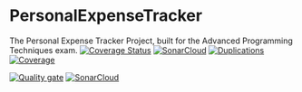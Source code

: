 # PersonalExpenseTracker
The Personal Expense Tracker Project, built for the Advanced Programming Techniques exam.
[![Coverage Status](https://coveralls.io/repos/github/Madina06/PersonalExpenseTracker/badge.svg?branch=main)](https://coveralls.io/github/Madina06/PersonalExpenseTracker?branch=main)
[![SonarCloud](https://sonarcloud.io/api/project_badges/measure?project=madinakuldeeva_personal-expense-tracker&metric=alert_status)](https://sonarcloud.io/dashboard?id=madinakuldeeva_personal-expense-tracker)
[![Duplications](https://sonarcloud.io/api/project_badges/measure?project=madinakuldeeva_personal-expense-tracker&metric=duplicated_lines_density)](https://sonarcloud.io/dashboard?id=madinakuldeeva_personal-expense-tracker)
[![Coverage](https://sonarcloud.io/api/project_badges/measure?project=madinakuldeeva_personal-expense-tracker&metric=coverage)](https://sonarcloud.io/dashboard?id=madinakuldeeva_personal-expense-tracker)

[![Quality gate](https://sonarcloud.io/api/project_badges/quality_gate?project=madinakuldeeva_personal-expense-tracker)](https://sonarcloud.io/summary/new_code?id=madinakuldeeva_personal-expense-tracker)
[![SonarCloud](https://sonarcloud.io/images/project_badges/sonarcloud-white.svg)](https://sonarcloud.io/summary/new_code?id=madinakuldeeva_personal-expense-tracker)
